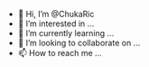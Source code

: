 - 👋 Hi, I’m @ChukaRic
- 👀 I’m interested in ...
- 🌱 I’m currently learning ...
- 💞️ I’m looking to collaborate on ...
- 📫 How to reach me ...

<!---
ChukaRic/ChukaRic is a ✨ special ✨ repository because its `README.md` (this file) appears on your GitHub profile.
You can click the Preview link to take a look at your changes.
--->
